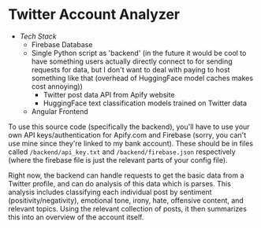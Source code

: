 # Twitter Account Analyzer
- *Tech Stack*
    - Firebase Database
    - Single Python script as 'backend' (in the future it would be cool to have something users actually directly connect to for sending requests for data, but I don't want to deal with paying to host something like that (overhead of HuggingFace model caches makes cost annoying))
        - Twitter post data API from Apify website
        - HuggingFace text classification models trained on Twitter data
    - Angular Frontend

To use this source code (specifically the backend), you'll have to use your own API keys/authentication for Apify.com and Firebase (sorry, you can't use mine since they're linked to my bank account). These should be in files called `/backend/api_key.txt` and `/backend/firebase.json` respectively (where the firebase file is just the relevant parts of your config file).

Right now, the backend can handle requests to get the basic data from a Twitter profile, and can do analysis of this data which is parses. This analysis includes classifying each individual post by sentiment (positivity/negativity), emotional tone, irony, hate, offensive content, and relevant topics. Using the relevant collection of posts, it then summarizes this into an overview of the account itself.